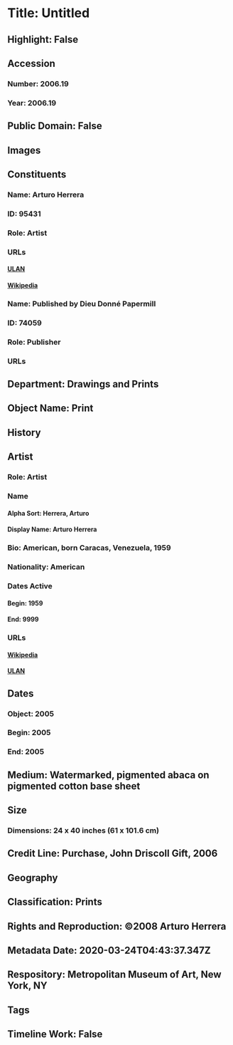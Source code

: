 # Title: Untitled
## Highlight: False
## Accession
### Number: 2006.19
### Year: 2006.19
## Public Domain: False
## Images
## Constituents
### Name: Arturo Herrera
### ID: 95431
### Role: Artist
### URLs
#### [ULAN](http://vocab.getty.edu/page/ulan/500333057)
#### [Wikipedia](https://www.wikidata.org/wiki/Q4532609)
### Name: Published by Dieu Donné Papermill
### ID: 74059
### Role: Publisher
### URLs
## Department: Drawings and Prints
## Object Name: Print
## History
## Artist
### Role: Artist
### Name
#### Alpha Sort: Herrera, Arturo
#### Display Name: Arturo Herrera
### Bio: American, born Caracas, Venezuela, 1959
### Nationality: American
### Dates Active
#### Begin: 1959
#### End: 9999
### URLs
#### [Wikipedia](https://www.wikidata.org/wiki/Q4532609)
#### [ULAN](http://vocab.getty.edu/page/ulan/500333057)
## Dates
### Object: 2005
### Begin: 2005
### End: 2005
## Medium: Watermarked, pigmented abaca on pigmented cotton base sheet
## Size
### Dimensions: 24 x 40 inches (61 x 101.6 cm)
## Credit Line: Purchase, John Driscoll Gift, 2006
## Geography
## Classification: Prints
## Rights and Reproduction: ©2008 Arturo Herrera
## Metadata Date: 2020-03-24T04:43:37.347Z
## Respository: Metropolitan Museum of Art, New York, NY
## Tags
## Timeline Work: False